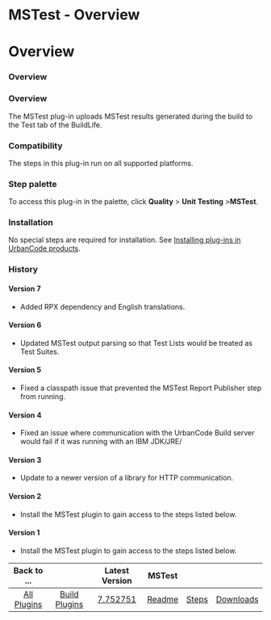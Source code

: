 
MSTest - Overview
=================

# Overview


### Overview




### Overview

The MSTest plug-in uploads MSTest results generated during the build to the Test tab of the BuildLife.

### Compatibility

The steps in this plug-in run on all supported platforms.


### Step palette

To access this plug-in in the palette, click **Quality** > **Unit Testing** >**MSTest**.

### Installation

No special steps are required for installation. See [Installing plug-ins in UrbanCode products](https://community.ibm.com/community/user/wasdevops/blogs/laurel-dickson-bull1/2022/06/13/install-plugins "Installing plug-ins in UrbanCode products").

### History

#### Version 7

* Added RPX dependency and English translations.

#### Version 6

* Updated MSTest output parsing so that Test Lists would be treated as Test Suites.

#### Version 5

* Fixed a classpath issue that prevented the MSTest Report Publisher step from running.

#### Version 4

* Fixed an issue where communication with the UrbanCode Build server would fail if it was running with an IBM JDK/JRE/

#### Version 3

* Update to a newer version of a library for HTTP communication.

#### Version 2

* Install the MSTest plugin to gain access to the steps listed below.

#### Version 1

* Install the MSTest plugin to gain access to the steps listed below.

|Back to ...||Latest Version|MSTest |||
| :---: | :---: | :---: | :---: | :---: | :---: |
|[All Plugins](../../index.md)|[Build Plugins](../README.md)|[7.752751](https://raw.githubusercontent.com/UrbanCode/IBM-UCB-PLUGINS/main/files/MSTest/MSTest-7.752751.zip)|[Readme](README.md)|[Steps](steps.md)|[Downloads](downloads.md)|

